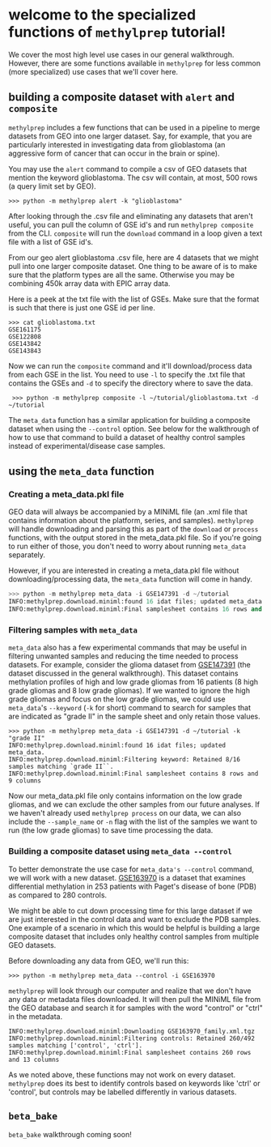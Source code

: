 # welcome to the specialized functions of `methylprep` tutorial!

We cover the most high level use cases in our general walkthrough. However, there are some functions available in `methylprep` for less common (more specialized) use cases that we'll cover here. 

## building a composite dataset with `alert` and `composite`

`methylprep` includes a few functions that can be used in a pipeline to merge datasets from GEO into one larger dataset. Say, for example, that you are particularly interested in investigating data from glioblastoma (an aggressive form of cancer that can occur in the brain or spine). 

You may use the `alert` command to compile a csv of GEO datasets that mention the keyword glioblastoma. The csv will contain, at most, 500 rows (a query limit set by GEO). 

```shell
>>> python -m methylprep alert -k "glioblastoma"
```

After looking through the .csv file and eliminating any datasets that aren't useful, you can pull the column of GSE id's and run `methylprep composite` from the CLI.  `composite` will run the `download` command in a loop given a text file with a list of GSE id's. 

From our geo alert glioblastoma .csv file, here are 4 datasets that we might pull into one larger composite dataset. One thing to be aware of is to make sure that the platform types are all the same. Otherwise you may be combining 450k array data with EPIC array data. 

Here is a peek at the txt file with the list of GSEs. Make sure that the format is such that there is just one GSE id per line. 

```shell
>>> cat glioblastoma.txt 
GSE161175
GSE122808
GSE143842
GSE143843
```

Now we can run the `composite` command and it'll download/process data from each GSE in the list. You need to use `-l` to specify the .txt file that contains the GSEs and `-d` to specify the directory where to save the data. 

```shell
 >>> python -m methylprep composite -l ~/tutorial/glioblastoma.txt -d ~/tutorial
```

The `meta_data` function has a similar application for building a composite dataset when using the `--control` option.  See below for the walkthrough of how to use that command to build a dataset of healthy control samples instead of experimental/disease case samples. 

## using the `meta_data` function

### Creating a meta_data.pkl file
GEO data will always be accompanied by a MINiML file (an .xml file that contains information about the platform, series, and samples). `methylprep` will handle downloading and parsing this as part of the `download` or `process` functions, with the output stored in the meta_data.pkl file. So if you're going to run either of those, you don't need to worry about running `meta_data` separately. 

However, if you are interested in creating a meta_data.pkl file without downloading/processing data, the `meta_data` function will come in handy. 

```python
>>> python -m methylprep meta_data -i GSE147391 -d ~/tutorial
INFO:methylprep.download.miniml:found 16 idat files; updated meta_data.
INFO:methylprep.download.miniml:Final samplesheet contains 16 rows and 9 columns
```

### Filtering samples with `meta_data`
`meta_data` also has a few experimental commands that may be useful in filtering unwanted samples and reducing the time needed to process datasets. For example, consider the glioma dataset from [GSE147391](https://www.ncbi.nlm.nih.gov/geo/query/acc.cgi?acc=GSE147391) (the dataset discussed in the general walkthrough). This dataset contains methylation profiles of high and low grade gliomas from 16 patients (8 high grade gliomas and 8 low grade gliomas). If we wanted to ignore the high grade gliomas and focus on the low grade gliomas, we could use `meta_data`'s `--keyword` (`-k` for short) command to search for samples that are indicated as "grade II" in the sample sheet and only retain those values. 

```shell
>>> python -m methylprep meta_data -i GSE147391 -d ~/tutorial -k "grade II"
INFO:methylprep.download.miniml:found 16 idat files; updated meta_data.
INFO:methylprep.download.miniml:Filtering keyword: Retained 8/16 samples matching `grade II``.
INFO:methylprep.download.miniml:Final samplesheet contains 8 rows and 9 columns
```

Now our meta_data.pkl file only contains information on the low grade gliomas, and we can exclude the other samples from our future analyses. If we haven't already used `methylprep process` on our data, we can also include the `--sample_name` or `-n` flag with the list of the samples we want to run (the low grade gliomas) to save time processing the data. 


### Building a composite dataset using `meta_data --control`
To better demonstrate the use case for `meta_data's --control` command, we will work with a new dataset.  [GSE163970](https://www.ncbi.nlm.nih.gov/geo/query/acc.cgi?acc=GSE163970) is a dataset that examines differential methylation in 253 patients with Paget's disease of bone (PDB) as compared to 280 controls. 

We might be able to cut down processing time for this large dataset if we are just interested in the control data and want to exclude the PDB samples. One example of a scenario in which this would be helpful is building a large composite dataset that includes only healthy control samples from multiple GEO datasets. 

Before downloading any data from GEO, we'll run this:

```shell
>>> python -m methylprep meta_data --control -i GSE163970          
```

`methylprep` will look through our computer and realize that we don't have any data or metadata files downloaded. It will then pull the MINiML file from the GEO database and search it for samples with the word "control" or "ctrl" in the metadata.

```shell
INFO:methylprep.download.miniml:Downloading GSE163970_family.xml.tgz
INFO:methylprep.download.miniml:Filtering controls: Retained 260/492 samples matching ['control', 'ctrl'].
INFO:methylprep.download.miniml:Final samplesheet contains 260 rows and 13 columns
```
As we noted above, these functions may not work on every dataset. `methylprep` does its best to identify controls based on keywords like 'ctrl' or 'control', but controls may be labelled differently in various datasets. 


## `beta_bake`
`beta_bake` walkthrough coming soon!


<br><br>
---

